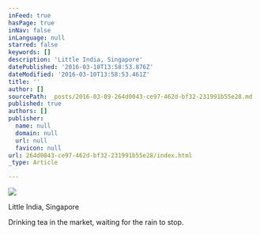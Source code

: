 ```yaml
---
inFeed: true
hasPage: true
inNav: false
inLanguage: null
starred: false
keywords: []
description: 'Little India, Singapore'
datePublished: '2016-03-10T13:58:53.876Z'
dateModified: '2016-03-10T13:58:53.461Z'
title: ''
author: []
sourcePath: _posts/2016-03-09-264d0043-ce97-462d-bf32-231991b55e28.md
published: true
authors: []
publisher:
  name: null
  domain: null
  url: null
  favicon: null
url: 264d0043-ce97-462d-bf32-231991b55e28/index.html
_type: Article

---
```

![](https://the-grid-user-content.s3-us-west-2.amazonaws.com/ed066738-177e-4fd3-8b14-5ffa32682dcf.jpg)

Little India, Singapore

Drinking tea in the market, waiting for the rain to stop.